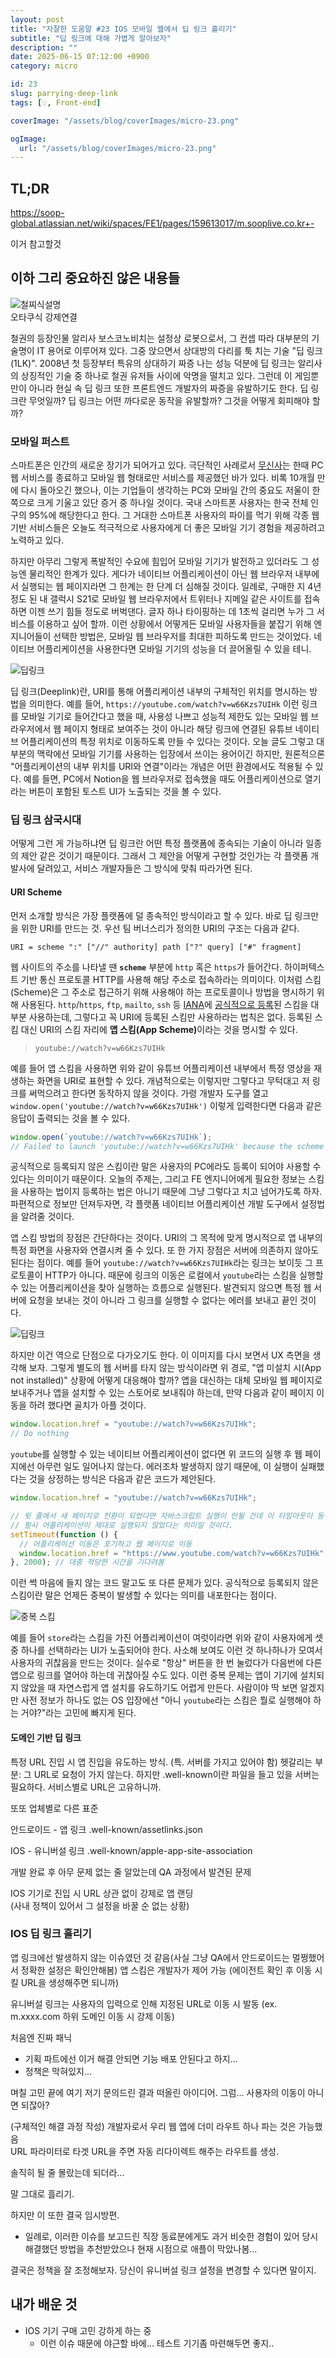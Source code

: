 ```yaml
---
layout: post
title: "자잘한 도움말 #23 IOS 모바일 웹에서 딥 링크 흘리기"
subtitle: "딥 링크에 대해 가볍게 알아보자"
description: ""
date: 2025-06-15 07:12:00 +0900
category: micro

id: 23
slug: parrying-deep-link
tags: [💡, Front-end]

coverImage: "/assets/blog/coverImages/micro-23.png"

ogImage:
  url: "/assets/blog/coverImages/micro-23.png"
---
```


## TL;DR

https://soop-global.atlassian.net/wiki/spaces/FE1/pages/159613017/m.sooplive.co.kr+-

이거 참고할것

## 이하 그리 중요하진 않은 내용들

<p class="center rounded-edge-16">
  <img src="https://i.postimg.cc/N07f901w/deeplink.webp" alt="철찌식설명"/>
  <br/>
  오타쿠식 강제연결
</p>

철권의 등장인물 알리사 보스코노비치는 설정상 로봇으로서, 그 컨셉 따라 대부분의 기술명이 IT 용어로 이루어져 있다. 그중 앉으면서 상대방의 다리를 툭 치는 기술 "딥 링크(1LK)". 2008년 첫 등장부터 특유의 상대하기 짜증 나는 성능 덕분에 딥 링크는 알리사의 상징적인 기술 중 하나로 철권 유저들 사이에 악명을 떨치고 있다. 그런데 이 게임뿐만이 아니라 현실 속 딥 링크 또한 프론트엔드 개발자의 짜증을 유발하기도 한다. 딥 링크란 무엇일까? 딥 링크는 어떤 까다로운 동작을 유발할까? 그것을 어떻게 회피해야 할까?


### 모바일 퍼스트

스마트폰은 인간의 새로운 장기가 되어가고 있다. 극단적인 사례로서 <a href="https://www.musinsa.com/">무신사</a>는 한때 PC 웹 서비스를 종료하고 모바일 웹 형태로만 서비스를 제공했던 바가 있다. 비록 10개월 만에 다시 돌아오긴 했으나, 이는 기업들이 생각하는 PC와 모바일 간의 중요도 저울이 한쪽으로 크게 기울고 있단 증거 중 하나일 것이다. 국내 스마트폰 사용자는 한국 전체 인구의 95%에 해당한다고 한다. 그 거대한 스마트폰 사용자의 파이를 먹기 위해 각종 웹 기반 서비스들은 오늘도 적극적으로 사용자에게 더 좋은 모바일 기기 경험을 제공하려고 노력하고 있다.

하지만 아무리 그렇게 폭발적인 수요에 힘입어 모바일 기기가 발전하고 있더라도 그 성능엔 물리적인 한계가 있다. 게다가 네이티브 어플리케이션이 아닌 웹 브라우저 내부에서 실행되는 웹 페이지라면 그 한계는 한 단계 더 심해질 것이다. 일례로, 구매한 지 4년 정도 된 내 갤럭시 S21로 모바일 웹 브라우저에서 트위터나 지메일 같은 사이트를 접속하면 이젠 쓰기 힘들 정도로 버벅댄다. 글자 하나 타이핑하는 데 1초씩 걸리면 누가 그 서비스를 이용하고 싶어 할까. 이런 상황에서 어떻게든 모바일 사용자들을 붙잡기 위해 엔지니어들이 선택한 방법은, 모바일 웹 브라우저를 최대한 피하도록 만드는 것이었다. 네이티브 어플리케이션을 사용한다면 모바일 기기의 성능을 더 끌어올릴 수 있을 테니.

<p class="center rounded-edge-16">
  <img src="https://i.postimg.cc/VLMn6pXs/image.png" alt="딥링크"/>
</p>

딥 링크(Deeplink)란, URI를 통해 어플리케이션 내부의 구체적인 위치를 명시하는 방법을 의미한다. 예를 들어, `https://youtube.com/watch?v=w66Kzs7UIHk` 이런 링크를 모바일 기기로 들어간다고 했을 때, 사용성 나쁘고 성능적 제한도 있는 모바일 웹 브라우저에서 웹 페이지 형태로 보여주는 것이 아니라 해당 링크에 연결된 유튜브 네이티브 어플리케이션의 특정 위치로 이동하도록 만들 수 있다는 것이다. 오늘 글도 그렇고 대부분의 맥락에선 모바일 기기를 사용하는 입장에서 쓰이는 용어이긴 하지만, 원론적으론 "어플리케이션의 내부 위치를 URI와 연결"이라는 개념은 어떤 환경에서도 적용될 수 있다. 예를 들면, PC에서 Notion을 웹 브라우저로 접속했을 때도 어플리케이션으로 열기라는 버튼이 포함된 토스트 UI가 노출되는 것을 볼 수 있다.

### 딥 링크 삼국시대

어떻게 그런 게 가능하냐면 딥 링크란 어떤 특정 플랫폼에 종속되는 기술이 아니라 일종의 제안 같은 것이기 때문이다. 그래서 그 제안을 어떻게 구현할 것인가는 각 플랫폼 개발사에 달려있고, 서비스 개발자들은 그 방식에 맞춰 따라가면 된다.

#### URI Scheme

먼저 소개할 방식은 가장 플랫폼에 덜 종속적인 방식이라고 할 수 있다. 바로 딥 링크만을 위한 URI를 만드는 것. 우선 팀 버너스리가 정의한 URI의 구조는 다음과 같다.

```plaintext
URI = scheme ":" ["//" authority] path ["?" query] ["#" fragment]
```

웹 사이트의 주소를 나타낼 땐 <strong>`scheme`</strong> 부분에 `http` 혹은 `https`가 들어간다. 하이퍼텍스트 기반 통신 프로토콜 HTTP를 사용해 해당 주소로 접속하라는 의미이다. 이처럼 스킴(Scheme)은 그 주소로 접근하기 위해 사용해야 하는 프로토콜이나 방법을 명시하기 위해 사용된다. `http`/`https`, `ftp`, `mailto`, `ssh` 등 <a href="https://ko.wikipedia.org/wiki/IANA">IANA</a>에 <a href="https://www.iana.org/assignments/uri-schemes/uri-schemes.xhtml">공식적으로 등록</a>된 스킴을 대부분 사용하는데, 그렇다고 꼭 URI에 등록된 스킴만 사용하라는 법칙은 없다. 등록된 스킴 대신 URI의 스킴 자리에 <strong>앱 스킴(App Scheme)</strong>이라는 것을 명시할 수 있다.

> `youtube://watch?v=w66Kzs7UIHk`

예를 들어 앱 스킴을 사용하면 위와 같이 유튜브 어플리케이션 내부에서 특정 영상을 재생하는 화면을 URI로 표현할 수 있다. 개념적으로는 이렇지만 그렇다고 무턱대고 저 링크를 써먹으려고 한다면 동작하지 않을 것이다. 가령 개발자 도구를 열고 `window.open('youtube://watch?v=w66Kzs7UIHk')` 이렇게 입력한다면 다음과 같은 응답이 출력되는 것을 볼 수 있다.

```javascript
window.open(`youtube://watch?v=w66Kzs7UIHk`);
// Failed to launch 'youtube://watch?v=w66Kzs7UIHk' because the scheme does not have a registered handler.
```

공식적으로 등록되지 않은 스킴이란 말은 사용자의 PC에라도 등록이 되어야 사용할 수 있다는 의미이기 때문이다. 오늘의 주제는, 그리고 FE 엔지니어에게 필요한 정보는 스킴을 사용하는 법이지 등록하는 법은 아니기 때문에 그냥 그렇다고 치고 넘어가도록 하자. 파편적으로 정보만 던져두자면, 각 플랫폼 네이티브 어플리케이션 개발 도구에서 설정법을 알려줄 것이다.

앱 스킴 방법의 장점은 간단하다는 것이다. URI의 그 목적에 맞게 명시적으로 앱 내부의 특정 화면을 사용자와 연결시켜 줄 수 있다. 또 한 가지 장점은 서버에 의존하지 않아도 된다는 점이다. 예를 들어 `youtube://watch?v=w66Kzs7UIHk`라는 링크는 보이듯 그 프로토콜이 HTTP가 아니다. 때문에 링크의 이동은 로컬에서 `youtube`라는 스킴을 실행할 수 있는 어플리케이션을 찾아 실행하는 흐름으로 실행된다. 발견되지 않으면 특정 웹 서버에 요청을 보내는 것이 아니라 그 링크를 실행할 수 없다는 에러를 보내고 끝인 것이다.

<p class="center rounded-edge-16">
  <img src="https://i.postimg.cc/VLMn6pXs/image.png" alt="딥링크"/>
</p>

하지만 이건 역으로 단점으로 다가오기도 한다. 이 이미지를 다시 보면서 UX 측면을 생각해 보자. 그렇게 별도의 웹 서버를 타지 않는 방식이라면 위 경로, "앱 미설치 시(App not installed)" 상황에 어떻게 대응해야 할까? 앱을 대신하는 대체 모바일 웹 페이지로 보내주거나 앱을 설치할 수 있는 스토어로 보내줘야 하는데, 만약 다음과 같이 페이지 이동을 하려 했다면 골치가 아플 것이다.

```javascript
window.location.href = "youtube://watch?v=w66Kzs7UIHk";
// Do nothing
```

`youtube`를 실행할 수 있는 네이티브 어플리케이션이 없다면 위 코드의 실행 후 웹 페이지에선 아무런 일도 일어나지 않는다. 에러조차 발생하지 않기 때문에, 이 실행이 실패했다는 것을 상정하는 방식은 다음과 같은 코드가 제안된다.

```javascript
window.location.href = "youtube://watch?v=w66Kzs7UIHk";

// 윗 줄에서 새 페이지로 전환이 되었다면 자바스크립트 실행이 안될 건데 이 타임아웃이 동작했다는 것은
// 필시 어플리케이션이 제대로 실행되지 않았다는 의미일 것이다.
setTimeout(function () {
  // 어플리케이션 이동은 포기하고 웹 페이지로 이동
  window.location.href = "https://www.youtube.com/watch?v=w66Kzs7UIHk";
}, 2000); // 대충 적당한 시간을 기다려봄
```

이런 썩 마음에 들지 않는 코드 말고도 또 다른 문제가 있다. 공식적으로 등록되지 않은 스킴이란 말은 언제든 중복이 발생할 수 있다는 의미를 내포한다는 점이다. 

<p class="center rounded-edge-16 w-half"><img src="https://i.postimg.cc/HjDPgGc6/image.png" alt="중복 스킴" /></p>

예를 들어 `store`라는 스킴을 가진 어플리케이션이 여럿이라면 위와 같이 사용자에게 셋 중 하나를 선택하라는 UI가 노출되어야 한다. 사소해 보여도 이런 것 하나하나가 모여서 사용자의 귀찮음을 만드는 것이다. 실수로 "항상" 버튼을 한 번 눌렀다가 다음번에 다른 앱으로 링크를 열어야 하는데 귀찮아질 수도 있다. 이런 중복 문제는 앱이 기기에 설치되지 않았을 때 자연스럽게 앱 설치를 유도하기도 어렵게 만든다. 사람이야 딱 보면 알겠지만 사전 정보가 하나도 없는 OS 입장에선 "아니 `youtube`라는 스킴은 뭘로 실행해야 하는 거야?"라는 고민에 빠지게 된다.

#### 도메인 기반 딥 링크

특정 URL 진입 시 앱 진입을 유도하는 방식. (특. 서버를 가지고 있어야 함)
헷갈리는 부분: 그 URL로 요청이 가지 않는다. 하지만 .well-known이란 파일을 들고 있을 서버는 필요하다.
서비스별로 URL은 고유하니까.

또또 업체별로 다른 표준

안드로이드 - 앱 링크
.well-known/assetlinks.json

IOS - 유니버설 링크
.well-known/apple-app-site-association

개발 완료 후 아무 문제 없는 줄 알았는데 QA 과정에서 발견된 문제

IOS 기기로 진입 시 URL 상관 없이 강제로 앱 랜딩  
(사내 정책이 있어서 그 설정을 바꿀 순 없는 상황)

### IOS 딥 링크 흘리기

앱 링크에선 발생하지 않는 이슈였던 것 같음(사실 그냥 QA에서 안드로이드는 멀쩡했어서 정확한 설정은 확인안해봄)
앱 스킴은 개발자가 제어 가능 (에이전트 확인 후 이동 시킬 URL을 생성해주면 되니까)

유니버설 링크는 사용자의 입력으로 인해 지정된 URL로 이동 시 발동 (ex. m.xxxx.com 하위 도메인 이동 시 강제 이동)

처음엔 진짜 패닉
  - 기획 파트에선 이거 해결 안되면 기능 배포 안된다고 하지...
  - 정책은 막혀있지...

며칠 고민 끝에 여기 저기 문의드린 결과 떠올린 아이디어. 그럼... 사용자의 이동이 아니면 되잖아?

(구체적인 해결 과정 작성)
개발자로서 우리 웹 앱에 더미 라우트 하나 파는 것은 가능했음  
URL 파라미터로 타겟 URL을 주면 자동 리다이렉트 해주는 라우트를 생성.

솔직히 될 줄 몰랐는데 되더라...

말 그대로 흘리기.

하지만 이 또한 결국 임시방편.
  - 일례로, 이러한 이슈를 보고드린 직장 동료분에게도 과거 비슷한 경험이 있어 당시 해결했던 방법을 추천받았으나 현재 시점으로 애플이 막았나봄...

결국은 정책을 잘 조정해보자. 당신이 유니버설 링크 설정을 변경할 수 있다면 말이지.

## 내가 배운 것

- IOS 기기 구매 고민 강하게 하는 중
  - 이런 이슈 때문에 야근할 바에... 테스트 기기좀 마련해두면 좋지..